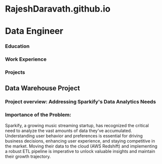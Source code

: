 # RajeshDaravath.github.io
# Data Engineer

### Education


### Work Experience




### Projects
## Data Warehouse Project
### Project overview: Addressing Sparkify's Data Analytics Needs
### Importance of the Problem:
Sparkify, a growing music streaming startup, has recognized the critical need to analyze the vast amounts of data they've accumulated. Understanding user behavior and preferences is essential for driving business decisions, enhancing user experience, and staying competitive in the market. Moving their data to the cloud (AWS Redshift) and implementing a robust ETL pipeline is imperative to unlock valuable insights and maintain their growth trajectory.
  
